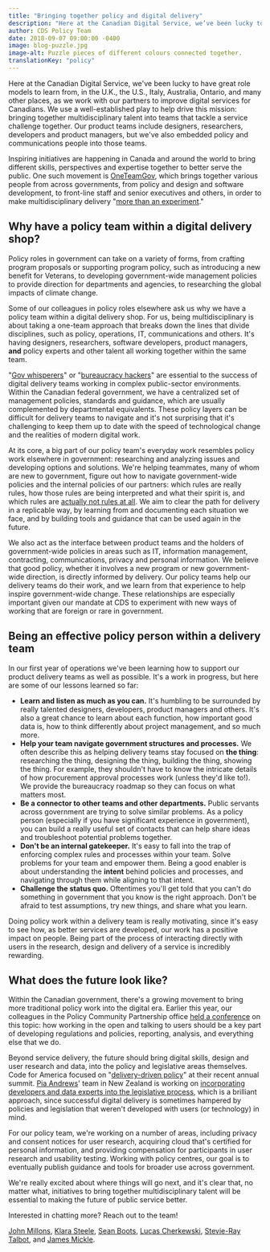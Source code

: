 ```yaml
---
title: "Bringing together policy and digital delivery"
description: "Here at the Canadian Digital Service, we’ve been lucky to have great role models to learn from, in the U.K., the U.S., Italy, Australia, Ontario, and many other places, as we work with our partners to improve digital services for Canadians. We use a well-established play to help drive this mission: bringing together multidisciplinary talent into teams that tackle a service challenge together. Our product teams include designers, researchers, developers and product managers, but we’ve also embedded policy and communications people into those teams."
author: CDS Policy Team
date: 2018-09-07 09:00:00 -0400
image: blog-puzzle.jpg
image-alt: Puzzle pieces of different colours connected together.
translationKey: "policy"
---
```


Here at the Canadian Digital Service, we've been lucky to have great role models to learn from, in the U.K., the U.S., Italy, Australia, Ontario, and many other places, as we work with our partners to improve digital services for Canadians. We use a well-established play to help drive this mission: bringing together multidisciplinary talent into teams that tackle a service challenge together. Our product teams include designers, researchers, developers and product managers, but we've also embedded policy and communications people into those teams. 

Inspiring initiatives are happening in Canada and around the world to bring different skills, perspectives and expertise together to better serve the public. One such movement is [OneTeamGov](https://www.oneteamgov.uk/), which brings together various people from across governments, from policy and design and software development, to front-line staff and senior executives and others, in order to make multidisciplinary delivery "[more than an experiment](https://medium.com/@kcollingwood/what-people-told-us-government-policy-and-service-design-event-c5596b7c8953)."

## Why have a policy team within a digital delivery shop?

Policy roles in government can take on a variety of forms, from crafting program proposals or supporting program policy, such as introducing a new benefit for Veterans, to developing government-wide management policies to provide direction for departments and agencies, to researching the global impacts of climate change. 

Some of our colleagues in policy roles elsewhere ask us why we have a policy team within a digital delivery shop. For us, being multidisciplinary is about taking a one-team approach that breaks down the lines that divide disciplines, such as policy, operations, IT, communications and others. It's having designers, researchers, software developers, product managers, **and** policy experts and other talent all working together within the same team. 

"[Gov whisperers](https://twitter.com/LouiseDowne/status/990925890245808128)" or "[bureaucracy hackers](https://handbook.18f.gov/history-and-values/#hacking-bureaucracy)" are essential to the success of digital delivery teams working in complex public-sector environments. Within the Canadian federal government, we have a centralized set of management policies, standards and guidance, which are usually complemented by departmental equivalents. These policy layers can be difficult for delivery teams to navigate and it's not surprising that it's challenging to keep them up to date with the speed of technological change and the realities of modern digital work.

At its core, a big part of our policy team's everyday work resembles policy work elsewhere in government: researching and analyzing issues and developing options and solutions. We're helping teammates, many of whom are new to government, figure out how to navigate government-wide policies and the internal policies of our partners: which rules are really rules, how those rules are being interpreted and what their spirit is, and which rules are [actually not rules at all](https://www.nextgov.com/cio-briefing/2015/03/meet-digital-service-guru-whos-helping-new-recruits-navigate-federal-bureaucracy/107148/). We aim to clear the path for delivery in a replicable way, by learning from and documenting each situation we face, and by building tools and guidance that can be used again in the future. 

We also act as the interface between product teams and the holders of government-wide policies in areas such as IT, information management, contracting, communications, privacy and personal information. We believe that good policy, whether it involves a new program or new government-wide direction, is directly informed by delivery. Our policy teams help our delivery teams do their work, and we learn from that experience to help inspire government-wide change. These relationships are especially important given our mandate at CDS to experiment with new ways of working that are foreign or rare in government.

## Being an effective policy person within a delivery team

In our first year of operations we've been learning how to support our product delivery teams as well as possible. It's a work in progress, but here are some of our lessons learned so far:

*   **Learn and listen as much as you can.** It's humbling to be surrounded by really talented designers, developers, product managers and others. It's also a great chance to learn about each function, how important good data is, how to think differently about project management, and so much more.
*   **Help your team navigate government structures and processes.** We often describe this as helping delivery teams stay focused on **the thing**: researching the thing, designing the thing, building the thing, showing the thing. For example, they shouldn't have to know the intricate details of how procurement approval processes work (unless they'd like to!). We provide the bureaucracy roadmap so they can focus on what matters most.
*   **Be a connector to other teams and other departments.** Public servants across government are trying to solve similar problems. As a policy person (especially if you have significant experience in government), you can build a really useful set of contacts that can help share ideas and troubleshoot potential problems together.
*   **Don't be an internal gatekeeper.** It's easy to fall into the trap of enforcing complex rules and processes within your team. Solve problems for your team and empower them. Being a good enabler is about understanding the **intent** behind policies and processes, and navigating through them while aligning to that intent.
*   **Challenge the status quo.** Oftentimes you'll get told that you can't do something in government that you know is the right approach. Don't be afraid to test assumptions, try new things, and share what you learn.

Doing policy work within a delivery team is really motivating, since it's easy to see how, as better services are developed, our work has a positive impact on people. Being part of the process of interacting directly with users in the research, design and delivery of a service is incredibly rewarding.

## What does the future look like?

Within the Canadian government, there's a growing movement to bring more traditional policy work into the digital era. Earlier this year, our colleagues in the Policy Community Partnership office [held a conference](https://policomm-commpoli.gccollab.ca) on this topic: how working in the open and talking to users should be a key part of developing regulations and policies, reporting, analysis, and everything else that we do.

Beyond service delivery, the future should bring digital skills, design and user research and data, into the policy and legislative areas themselves. Code for America focused on "[delivery-driven policy](https://medium.com/code-for-america/delivery-driven-government-67e698c57c7b)" at their recent annual summit. [Pia Andrews](https://twitter.com/piawaugh)' team in New Zealand is working on [incorporating developers and data experts into the legislative process](https://apolitical.co/solution_article/new-zealand-explores-machine-readable-laws-to-transform-government/), which is a brilliant approach, since successful digital delivery is sometimes hampered by policies and legislation that weren't developed with users (or technology) in mind. 

For our policy team, we're working on a number of areas, including privacy and consent notices for user research, acquiring cloud that's certified for personal information, and providing compensation for participants in user research and usability testing. Working with policy centres, our goal is to eventually publish guidance and tools for broader use across government.

We're really excited about where things will go next, and it's clear that, no matter what, initiatives to bring together multidisciplinary talent will be essential to making the future of public service better. 

Interested in chatting more? Reach out to the team! 

[John Millons](https://twitter.com/JohnMillons), [Klara Steele](mailto:Klara.Steele@tbs-sct.gc.ca), [Sean Boots](https://twitter.com/sboots), [Lucas Cherkewski](https://twitter.com/lchski), [Stevie-Ray Talbot](https://twitter.com/StevieRayTalbot), and [James Mickle](https://twitter.com/james_mickle).